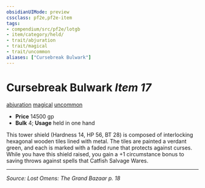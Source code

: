 ```yaml
---
obsidianUIMode: preview
cssclass: pf2e,pf2e-item
tags:
- compendium/src/pf2e/lotgb
- item/category/held/
- trait/abjuration
- trait/magical
- trait/uncommon
aliases: ["Cursebreak Bulwark"]
---
```

# Cursebreak Bulwark *Item 17*  
[abjuration](rules/traits/abjuration.md "Abjuration School Trait")  [magical](rules/traits/magical.md "Magical Item Trait")  [uncommon](rules/traits/uncommon.md "Uncommon Rarity Trait")  

- **Price** 14500 gp
- **Bulk** 4; **Usage** held in one hand

This tower shield (Hardness 14, HP 56, BT 28) is composed of interlocking hexagonal wooden tiles lined with metal. The tiles are painted a verdant green, and each is marked with a faded rune that protects against curses. While you have this shield raised, you gain a +1 circumstance bonus to saving throws against spells that Catfish Salvage Wares.


---
*Source: Lost Omens: The Grand Bazaar p. 18*